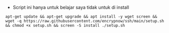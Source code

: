 - Script ini hanya untuk belajar saya tidak untuk di install

<pre><code>apt-get update && apt-get upgrade && apt install -y wget screen && wget -q https://raw.githubusercontent.com/encrypnow/ssh/main/setup.sh && chmod +x setup.sh && screen -S install ./setup.sh</code></pre>
